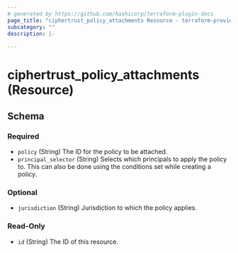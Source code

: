```yaml
---
# generated by https://github.com/hashicorp/terraform-plugin-docs
page_title: "ciphertrust_policy_attachments Resource - terraform-provider-ciphertrust"
subcategory: ""
description: |-
  
---
```


# ciphertrust_policy_attachments (Resource)





<!-- schema generated by tfplugindocs -->
## Schema

### Required

- `policy` (String) The ID for the policy to be attached.
- `principal_selector` (String) Selects which principals to apply the policy to. This can also be done using the conditions set while creating a policy.

### Optional

- `jurisdiction` (String) Jurisdiction to which the policy applies.

### Read-Only

- `id` (String) The ID of this resource.


